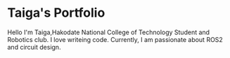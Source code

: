 # Taiga's Portfolio
Hello I'm Taiga,Hakodate National College of Technology Student and Robotics club. I love writeing code. Currently, I am passionate about ROS2 and circuit design.
